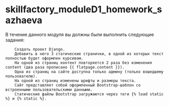 # skillfactory_moduleD1_homework_sazhaeva

В течение данного модуля вы должны были выполнить следующие задания:

        Создать проект Django.
        Добавить в него 3 статические странички, в одной из которых текст полностью будет оформлен курсивом.
        На одной из страниц контент повторяется 2 раза без изменения content (два раза прописано {{ flatpage.content }}).
        Одна из страниц на сайте доступна только админу (только вошедшему пользователю).
        На одной из страниц изменены шрифты и размеры текста.
        Сайт представляет собой оформленный Bootstrap-шаблон со встроенными пользовательскими данными.
        Статические файлы Bootstrap загружаются через теги {% load static %} и {% static %}. 
